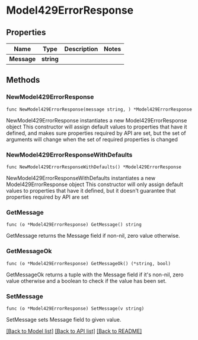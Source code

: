 # Model429ErrorResponse

## Properties

Name | Type | Description | Notes
------------ | ------------- | ------------- | -------------
**Message** | **string** |  | 

## Methods

### NewModel429ErrorResponse

`func NewModel429ErrorResponse(message string, ) *Model429ErrorResponse`

NewModel429ErrorResponse instantiates a new Model429ErrorResponse object
This constructor will assign default values to properties that have it defined,
and makes sure properties required by API are set, but the set of arguments
will change when the set of required properties is changed

### NewModel429ErrorResponseWithDefaults

`func NewModel429ErrorResponseWithDefaults() *Model429ErrorResponse`

NewModel429ErrorResponseWithDefaults instantiates a new Model429ErrorResponse object
This constructor will only assign default values to properties that have it defined,
but it doesn't guarantee that properties required by API are set

### GetMessage

`func (o *Model429ErrorResponse) GetMessage() string`

GetMessage returns the Message field if non-nil, zero value otherwise.

### GetMessageOk

`func (o *Model429ErrorResponse) GetMessageOk() (*string, bool)`

GetMessageOk returns a tuple with the Message field if it's non-nil, zero value otherwise
and a boolean to check if the value has been set.

### SetMessage

`func (o *Model429ErrorResponse) SetMessage(v string)`

SetMessage sets Message field to given value.



[[Back to Model list]](../README.md#documentation-for-models) [[Back to API list]](../README.md#documentation-for-api-endpoints) [[Back to README]](../README.md)



